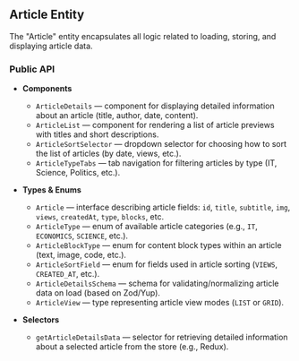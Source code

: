 ## Article Entity

The "Article" entity encapsulates all logic related to loading, storing, and displaying article data.

### Public API

* **Components**
  * `ArticleDetails` — component for displaying detailed information about an article (title, author, date, content).
  * `ArticleList` — component for rendering a list of article previews with titles and short descriptions.
  * `ArticleSortSelector` — dropdown selector for choosing how to sort the list of articles (by date, views, etc.).
  * `ArticleTypeTabs` — tab navigation for filtering articles by type (IT, Science, Politics, etc.).

* **Types & Enums**
  * `Article` — interface describing article fields: `id`, `title`, `subtitle`, `img`, `views`, `createdAt`, `type`, `blocks`, etc.
  * `ArticleType` — enum of available article categories (e.g., `IT`, `ECONOMICS`, `SCIENCE`, etc.).
  * `ArticleBlockType` — enum for content block types within an article (text, image, code, etc.).
  * `ArticleSortField` — enum for fields used in article sorting (`VIEWS`, `CREATED_AT`, etc.).
  * `ArticleDetailsSchema` — schema for validating/normalizing article data on load (based on Zod/Yup).
  * `ArticleView` — type representing article view modes (`LIST` or `GRID`).

* **Selectors**
  * `getArticleDetailsData` — selector for retrieving detailed information about a selected article from the store (e.g., Redux).
